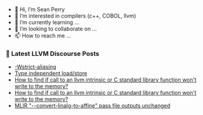 - 👋 Hi, I’m Sean Perry
- 👀 I’m interested in compilers (c++, COBOL, llvm)
- 🌱 I’m currently learning ...
- 💞️ I’m looking to collaborate on ...
- 📫 How to reach me ...

<!---
s66perry/s66perry is a ✨ special ✨ repository because its `README.md` (this file) appears on your GitHub profile.
You can click the Preview link to take a look at your changes.
--->
### 📕 Latest LLVM Discourse Posts

<!-- DISCOURSE-LLVM:START -->
- [-Wstrict-aliasing](https://discourse.llvm.org/t/wstrict-aliasing/74242#post_1)
- [Type independent load/store](https://discourse.llvm.org/t/type-independent-load-store/74240#post_1)
- [How to find if call to an llvm intrinsic or C standard library function won&#39;t write to the memory?](https://discourse.llvm.org/t/how-to-find-if-call-to-an-llvm-intrinsic-or-c-standard-library-function-wont-write-to-the-memory/74239#post_2)
- [How to find if call to an llvm intrinsic or C standard library function won&#39;t write to the memory?](https://discourse.llvm.org/t/how-to-find-if-call-to-an-llvm-intrinsic-or-c-standard-library-function-wont-write-to-the-memory/74239#post_1)
- [MLIR &quot;--convert-linalg-to-affine&quot; pass file outputs unchanged](https://discourse.llvm.org/t/mlir-convert-linalg-to-affine-pass-file-outputs-unchanged/74237#post_1)
<!-- DISCOURSE-LLVM:END -->
